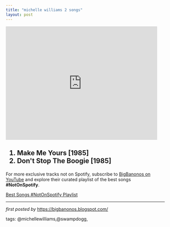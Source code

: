 ```yaml
---
title: "michelle williams 2 songs"
layout: post
---
```

<iframe frameborder="0" height="360" src="https://youtube.com/embed/dTCZs1iXJEQ?list=PLtuNtuTatqI2DDspwJ7Iqy-vlXeeKqrW2" width="480"></iframe><h2><ol><li>Make Me Yours [1985]</li><li>Don't Stop The Boogie [1985]</li></ol></h2>

<!--Subscribe and Playlist Links-->
<div>
    <p>For more exclusive tracks not on Spotify, subscribe to <a href="https://www.youtube.com/@BigBanonos" target="_blank">BigBanonos on YouTube</a> and explore their curated playlist of the best songs <strong>#NotOnSpotify</strong>.</p>
    <p><a href="https://www.youtube.com/playlist?list=PLtuNtuTatqI0kFahUCbtbfenC_ET5O_tr" target="_blank">Best Songs #NotOnSpotify Playlist<br /></a></p></div>

<hr />

<p><em>first posted by</em> <a href="https://bigbanonos.blogspot.com/" rel="noopener" target="_new">https://bigbanonos.blogspot.com/</a></p>

<p>tags: @michellewilliams,@swampdogg,</p>

